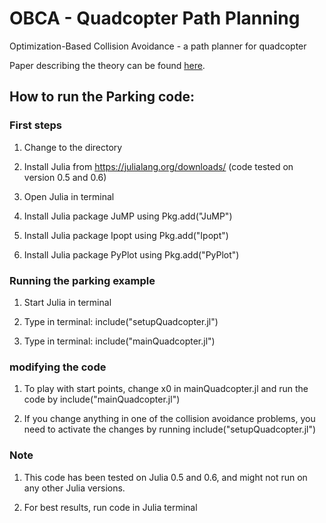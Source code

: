 # OBCA - Quadcopter Path Planning
Optimization-Based Collision Avoidance - a path planner for quadcopter

Paper describing the theory can be found [here](http://arxiv.org/abs/1711.03449).

## How to run the Parking code:

### First steps

1. Change to the directory

2. Install Julia from https://julialang.org/downloads/ (code tested on version 0.5 and 0.6) 

3. Open Julia in terminal

4. Install Julia package JuMP using Pkg.add("JuMP")

5. Install Julia package Ipopt using Pkg.add("Ipopt")

6. Install Julia package PyPlot using Pkg.add("PyPlot")


### Running the parking example 

1. Start Julia in terminal

2. Type in terminal: include("setupQuadcopter.jl")

3. Type in terminal: include("mainQuadcopter.jl")


### modifying the code 

1. To play with start points, change x0 in mainQuadcopter.jl and run 
the code by include("mainQuadcopter.jl")

2. If you change anything in one of the collision avoidance
problems, you need to activate the changes by running 
include("setupQuadcopter.jl")


### Note
1. This code has been tested on Julia 0.5 and 0.6, and might not run on any other Julia versions.

2. For best results, run code in Julia terminal
